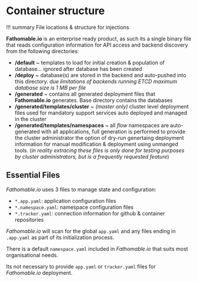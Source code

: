 # Container structure

!!! summary
		File locations & structure for injections

**Fathomable.io** is an enterprise ready product, as such its a single binary file that reads configuration information for API access and backend discovery from the following directories:

* **/default** ~ templates to load for initial creation & population of database… ignored after database has been created
* **/deploy** ~ database(s) are stored in the backend and auto-pushed into this directory. _due limitations of backends running ETCD maximum database size is 1 MB per file_
* **/generated** ~ contains all generated deployment files that **Fathomable.io** generates. Base directory contains the databases
* **/generated/templates/cluster** ~ _(master only)_ cluster level deployment files used for mandatory support services auto deployed and managed in the cluster
* **/generated/templates/namespaces** ~ all _flow_ namespaces are auto-generated with all applications, full generation is performed to provide the cluster administrator the option of dry-run genertaing deployment information for manual modification & deployment using unmanged tools. (_in reality extracing these files is only done for testing purposes by cluster administrators, but is a frequently requested feature_)

## Essential Files

_Fathomable.io_ uses 3 files to manage state and configuration:

* `*.app.yaml`: application configuration files
* `*.namespace.yaml`: namespace configuration files
* `*.tracker.yaml`: connection information for github & container repositories

_Fathomable.io_ will scan for the global `app.yaml` and any files ending in `.app.yaml` as part of its initialization process.

There is a default `namespace.yaml` included in _Fathomable.io_ that suits most organisational needs.

Its not necessary to provide `app.yaml` or `tracker.yaml` files for _Fathomable.io_ deployment.
